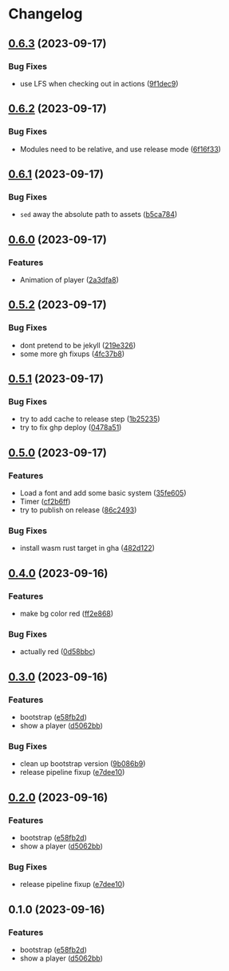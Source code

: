 # Changelog

## [0.6.3](https://github.com/emarcotte/gbj11/compare/v0.6.2...v0.6.3) (2023-09-17)


### Bug Fixes

* use LFS when checking out in actions ([9f1dec9](https://github.com/emarcotte/gbj11/commit/9f1dec98bbc448d309a797a792a010bb5783fa6a))

## [0.6.2](https://github.com/emarcotte/gbj11/compare/v0.6.1...v0.6.2) (2023-09-17)


### Bug Fixes

* Modules need to be relative, and use release mode ([6f16f33](https://github.com/emarcotte/gbj11/commit/6f16f33d03e76690f8b4ec28e78c9333c3b71de7))

## [0.6.1](https://github.com/emarcotte/gbj11/compare/v0.6.0...v0.6.1) (2023-09-17)


### Bug Fixes

* `sed` away the absolute path to assets ([b5ca784](https://github.com/emarcotte/gbj11/commit/b5ca7848e2912ad09d49fd54cd0fac817af1507e))

## [0.6.0](https://github.com/emarcotte/gbj11/compare/v0.5.2...v0.6.0) (2023-09-17)


### Features

* Animation of player ([2a3dfa8](https://github.com/emarcotte/gbj11/commit/2a3dfa8bc7101e57082a3a3e7ed7f24d07baac98))

## [0.5.2](https://github.com/emarcotte/gbj11/compare/v0.5.1...v0.5.2) (2023-09-17)


### Bug Fixes

* dont pretend to be jekyll ([219e326](https://github.com/emarcotte/gbj11/commit/219e326a15d12de8554f6d1039501dd2d68ee916))
* some more gh fixups ([4fc37b8](https://github.com/emarcotte/gbj11/commit/4fc37b8485ce99959c3dfc2c782aa892a7cbc584))

## [0.5.1](https://github.com/emarcotte/gbj11/compare/v0.5.0...v0.5.1) (2023-09-17)


### Bug Fixes

* try to add cache to release step ([1b25235](https://github.com/emarcotte/gbj11/commit/1b2523515b9ddf99aaeb4f7fc4a051d2fa5e8a89))
* try to fix ghp deploy ([0478a51](https://github.com/emarcotte/gbj11/commit/0478a5127ca9dd22b7d8a40e426f7848f4865e7b))

## [0.5.0](https://github.com/emarcotte/gbj11/compare/v0.4.0...v0.5.0) (2023-09-17)


### Features

* Load a font and add some basic system ([35fe605](https://github.com/emarcotte/gbj11/commit/35fe605e5926a24447c013657023c3bab47ae484))
* Timer ([cf2b6ff](https://github.com/emarcotte/gbj11/commit/cf2b6ffb2dcfe796e721e1a5552cf17963c80354))
* try to publish on release ([86c2493](https://github.com/emarcotte/gbj11/commit/86c2493b2d02d5c57effb8cf62dd1768e4e5d66f))


### Bug Fixes

* install wasm rust target in gha ([482d122](https://github.com/emarcotte/gbj11/commit/482d12255f94770b55ef7fbd9b61ab2b7850c0fc))

## [0.4.0](https://github.com/emarcotte/gbj11/compare/v0.3.0...v0.4.0) (2023-09-16)


### Features

* make bg color red ([ff2e868](https://github.com/emarcotte/gbj11/commit/ff2e868b087d9bbbdfa973276e65d1e06b95a491))


### Bug Fixes

* actually red ([0d58bbc](https://github.com/emarcotte/gbj11/commit/0d58bbc456accf1750a5867afaae992067b938dc))

## [0.3.0](https://github.com/emarcotte/gbj11/compare/v0.2.0...v0.3.0) (2023-09-16)


### Features

* bootstrap ([e58fb2d](https://github.com/emarcotte/gbj11/commit/e58fb2d4885d35e5bbc1ae1ad9bdf888bfd7d9d1))
* show a player ([d5062bb](https://github.com/emarcotte/gbj11/commit/d5062bb929e4bb85ef43209c0dac804864a9d75e))


### Bug Fixes

* clean up bootstrap version ([9b086b9](https://github.com/emarcotte/gbj11/commit/9b086b9ff8e931d12e4c73b7cb83271af48a9db8))
* release pipeline fixup ([e7dee10](https://github.com/emarcotte/gbj11/commit/e7dee109c826d8e817790911dd2905bee1780045))

## [0.2.0](https://github.com/emarcotte/gbj11/compare/v0.1.0...v0.2.0) (2023-09-16)


### Features

* bootstrap ([e58fb2d](https://github.com/emarcotte/gbj11/commit/e58fb2d4885d35e5bbc1ae1ad9bdf888bfd7d9d1))
* show a player ([d5062bb](https://github.com/emarcotte/gbj11/commit/d5062bb929e4bb85ef43209c0dac804864a9d75e))


### Bug Fixes

* release pipeline fixup ([e7dee10](https://github.com/emarcotte/gbj11/commit/e7dee109c826d8e817790911dd2905bee1780045))

## 0.1.0 (2023-09-16)


### Features

* bootstrap ([e58fb2d](https://github.com/emarcotte/gbj11/commit/e58fb2d4885d35e5bbc1ae1ad9bdf888bfd7d9d1))
* show a player ([d5062bb](https://github.com/emarcotte/gbj11/commit/d5062bb929e4bb85ef43209c0dac804864a9d75e))
